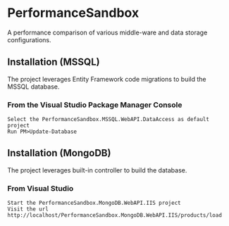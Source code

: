 # PerformanceSandbox
A performance comparison of various middle-ware and data storage configurations.

## Installation (MSSQL)

The project leverages Entity Framework code migrations to build the MSSQL database. 

### From the Visual Studio Package Manager Console

    Select the PerformanceSandbox.MSSQL.WebAPI.DataAccess as default project
    Run PM>Update-Database

## Installation (MongoDB)

The project leverages built-in controller to build the database.

### From Visual Studio 

    Start the PerformanceSandbox.MongoDB.WebAPI.IIS project
    Visit the url http://localhost/PerformanceSandbox.MongoDB.WebAPI.IIS/products/load



